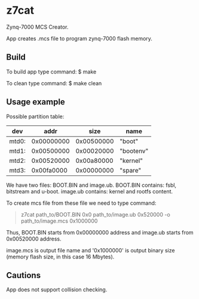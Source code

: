 # z7cat
Zynq-7000 MCS Creator.

App creates .mcs file to program zynq-7000 flash memory.

## Build
To build app type command: $ make

To clean type command: $ make clean

## Usage example

Possible partition table:

|  dev  |    addr    |     size    |    name   |
|-------|------------|-------------|-----------|
| mtd0: | 0x00000000 |  0x00500000 |  "boot"   |
| mtd1: | 0x00500000 |  0x00020000 | "bootenv" |
| mtd2: | 0x00520000 |  0x00a80000 | "kernel"  |
| mtd3: | 0x00fa0000 |  0x00000000 |  "spare"  |

We have two files: BOOT.BIN and image.ub. BOOT.BIN contains: fsbl, bitstream and u-boot. image.ub contains: kernel and rootfs content.

To create mcs file from these file we need to type command:
> z7cat path_to/BOOT.BIN 0x0  path_to/image.ub 0x520000 -o path_to/image.mcs 0x1000000

Thus, BOOT.BIN starts from 0x00000000 address and image.ub starts from 0x00520000 address.

image.mcs is output file name and '0x1000000' is output binary size (memory flash size, in this case 16 Mbytes).

## Cautions
App does not support collision checking.
